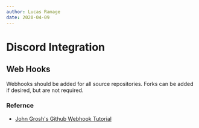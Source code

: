 ```yaml
---
author: Lucas Ramage
date: 2020-04-09
---
```


# Discord Integration

## Web Hooks

Webhooks should be added for all source repositories. Forks can be added if desired, but are not required.

### Refernce

- [John Grosh's Github Webhook Tutorial](https://gist.github.com/jagrosh/5b1761213e33fc5b54ec7f6379034a22#file-github-webhook-tutorial-md)
